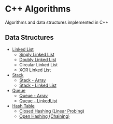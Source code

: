 # C++ Algorithms
Algorithms and data structures implemented in C++
## Data Structures
- [Linked List](./data_structure/linkedlist/)
  + [Singly Linked List](./data_structure/linkedlist/singly/SinglyLinkedList.hpp)
  + [Doubly Linked List](./data_structure/linkedlist/doubly/DoublyLinkedList.hpp)
  + Circular Linked List
  + XOR Linked List
- [Stack](./data_structure/stack/)
  + [Stack - Array](./data_structure/stack/StackArray.hpp)
  + [Stack - Linked List](./data_structure/stack/StackLinkedList.hpp)
- [Queue](./data_structure/queue)
  + [Queue - Array](./data_structure/queue/QueueArray.hpp)
  + [Queue - LinkedList](./data_structure/queue/QueueLinkedList.hpp)
- [Hash Table](./data_structure/hash_table/)
  + [Closed Hashing (Linear Probing)](./data_structure/hash_table/closed_hashing.hpp)
  + [Open Hashing (Chaining)](./data_structure/hash_table/closed_hashing.hpp)